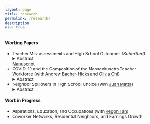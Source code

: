 ```yaml
---
layout: page
title: research
permalink: /research/
description: 
nav: true
---
```


#### Working Papers
<ul>
<li> Teacher Mis-assessments and High School Outcomes <em> (Submitted) </em> </li> 
<details>
<summary>Abstract</summary>

AAA
  	
</details>
<a href="{{ site.baseurl }}/assets/pdf/Manuscript.pdf" target="_blank">Manuscript</a>


<li> COVID-19 and the Composition of the Massachusetts Teacher Workforce (with <a href="https://www.andrewbacherhicks.com/home" target="_blank">Andrew Bacher-Hicks</a> and <a href="https://www.oliviachi.com" target="_blank">Olivia Chi</a>)</li>
<details>
<summary>Abstract</summary>

The unprecedented challenges of teaching during COVID-19 prompted fears of a mass exodus from the profession. We examine the extent to which these fears were realized using administrative records of Massachusetts teachers between 2015-16 and 2021-22. Relative to pre-pandemic levels, average turnover rates were similar going into the fall of 2020 but increased by 17 percent (from 15.0 to 17.5) going into the fall of 2021. The fall 2021 increases were particularly high among newly hired teachers (31 percent increase), but were lower among Black and Hispanic/Latinx teachers (5 percent increases among both groups). Gaps in turnover rates between schools serving higher and lower concentrations of economically disadvantaged students narrowed during the first 18 months of the pandemic. The same holds true for gaps in turnover between schools serving higher and lower shares of Black and Hispanic/Latinx students. Together, these findings highlight important differences in teachers’ responses to the pandemic across subgroups, as well as the need to improve early-career retention to ensure long-term stability within the teacher workforce.
  	
</details>


<li> Neighbor Spillovers in High School Choice (with <a href="https://jjmatta.github.io" target="_blank">Juan Matta</a>)</li>
<details>
<summary>Abstract</summary>

This paper studies neighbor spillovers in high school choices. We exploit the implementation of a centralized school admission system in Chile to identify the effect of close neighbors on application and enrollment decisions. We find that, on average, a close neighbor attending a school increases by around one percentage point the probability of ranking this school in the first preference in the next admission process and the probability of attending this school in 9th grade. These estimates represent an increase of 6% and 8% relative to the baseline levels. These effects concentrate on families with lower education, college expectations, and academic achievement, measured by previous scores in national standardized tests. Our findings suggest that policies aimed at increasing information to parents could produce significant spillover effects.
  	
</details>
</ul>


#### Work in Progress
<ul>
<li> Aspirations, Education, and Occupations (with <a href="https://sites.google.com/site/kegontantk/" target="_blank">Kegon Tan</a>) </li> 

<li> Coworker Networks, Residential Neighbors, and Earnings Growth </li>
</ul>





